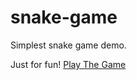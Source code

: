 # snake-game

Simplest snake game demo.

Just for fun! [Play The Game](https://hunter-gu.github.io/snake-game/)

